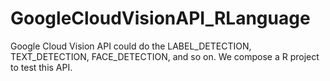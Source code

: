 # GoogleCloudVisionAPI_RLanguage
Google Cloud Vision API could do the LABEL_DETECTION, TEXT_DETECTION, FACE_DETECTION, and so on. We compose a R project to test this API.
